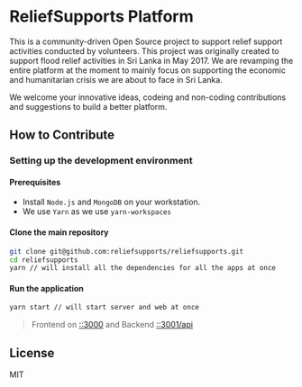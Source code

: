 # ReliefSupports Platform

This is a community-driven Open Source project to support relief support activities conducted by volunteers. This project was originally created to support flood relief activities in Sri Lanka in May 2017. We are revamping the entire platform at the moment to mainly focus on supporting the economic and humanitarian crisis we are about to face in Sri Lanka.

We welcome your innovative ideas, codeing and non-coding contributions and suggestions to build a better platform.

## How to Contribute

### Setting up the development environment

#### Prerequisites

- Install `Node.js` and `MongoDB` on your workstation.
- We use `Yarn` as we use `yarn-workspaces`

#### Clone the main repository

```bash
git clone git@github.com:reliefsupports/reliefsupports.git
cd reliefsupports
yarn // will install all the dependencies for all the apps at once
```

#### Run the application

```bash
yarn start // will start server and web at once
```

> Frontend on [::3000](http://localhost:3000) and Backend [::3001/api](http://localhost:3001/api)

## License

MIT
